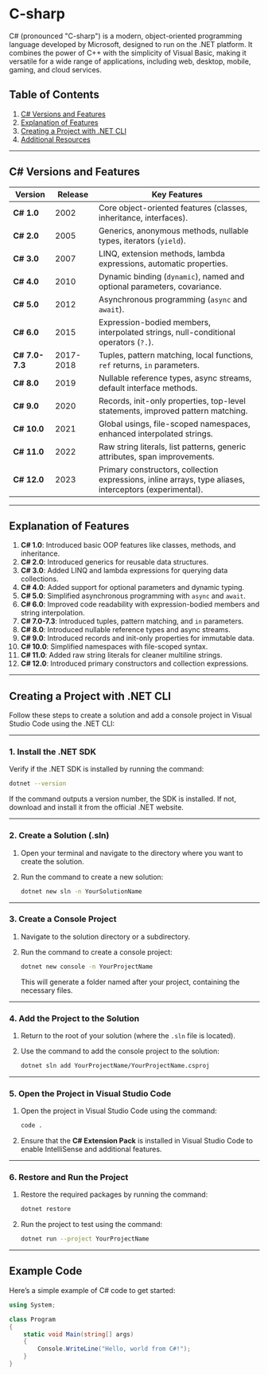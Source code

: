# C-sharp
C# (pronounced "C-sharp") is a modern, object-oriented programming language developed by Microsoft, designed to run on the .NET platform. It combines the power of C++ with the simplicity of Visual Basic, making it versatile for a wide range of applications, including web, desktop, mobile, gaming, and cloud services.

## Table of Contents
1. [C# Versions and Features](#c-versions-and-features)
2. [Explanation of Features](#explanation-of-features)
3. [Creating a Project with .NET CLI](#creating-a-project-with-net-cli)
4. [Additional Resources](#additional-resources)

---

## C# Versions and Features

| **Version** | **Release** | **Key Features** |
| --- | --- | --- |
| **C# 1.0** | 2002 | Core object-oriented features (classes, inheritance, interfaces). |
| **C# 2.0** | 2005 | Generics, anonymous methods, nullable types, iterators (`yield`). |
| **C# 3.0** | 2007 | LINQ, extension methods, lambda expressions, automatic properties. |
| **C# 4.0** | 2010 | Dynamic binding (`dynamic`), named and optional parameters, covariance. |
| **C# 5.0** | 2012 | Asynchronous programming (`async` and `await`). |
| **C# 6.0** | 2015 | Expression-bodied members, interpolated strings, null-conditional operators (`?.`). |
| **C# 7.0-7.3** | 2017-2018 | Tuples, pattern matching, local functions, `ref` returns, `in` parameters. |
| **C# 8.0** | 2019 | Nullable reference types, async streams, default interface methods. |
| **C# 9.0** | 2020 | Records, init-only properties, top-level statements, improved pattern matching. |
| **C# 10.0** | 2021 | Global usings, file-scoped namespaces, enhanced interpolated strings. |
| **C# 11.0** | 2022 | Raw string literals, list patterns, generic attributes, span improvements. |
| **C# 12.0** | 2023 | Primary constructors, collection expressions, inline arrays, type aliases, interceptors (experimental). |

---

## Explanation of Features

1. **C# 1.0**: Introduced basic OOP features like classes, methods, and inheritance.
2. **C# 2.0**: Introduced generics for reusable data structures.
3. **C# 3.0**: Added LINQ and lambda expressions for querying data collections.
4. **C# 4.0**: Added support for optional parameters and dynamic typing.
5. **C# 5.0**: Simplified asynchronous programming with `async` and `await`.
6. **C# 6.0**: Improved code readability with expression-bodied members and string interpolation.
7. **C# 7.0-7.3**: Introduced tuples, pattern matching, and `in` parameters.
8. **C# 8.0**: Introduced nullable reference types and async streams.
9. **C# 9.0**: Introduced records and init-only properties for immutable data.
10. **C# 10.0**: Simplified namespaces with file-scoped syntax.
11. **C# 11.0**: Added raw string literals for cleaner multiline strings.
12. **C# 12.0**: Introduced primary constructors and collection expressions.

---

## Creating a Project with .NET CLI

Follow these steps to create a solution and add a console project in Visual Studio Code using the .NET CLI:

---

### 1. Install the .NET SDK
Verify if the .NET SDK is installed by running the command:

```bash 
dotnet --version
```
If the command outputs a version number, the SDK is installed. If not, download and install it from the official .NET website.

---

### 2. Create a Solution (.sln)
1. Open your terminal and navigate to the directory where you want to create the solution.
2. Run the command to create a new solution:

     ```bash 
     dotnet new sln -n YourSolutionName
     ```

---

### 3. Create a Console Project
1. Navigate to the solution directory or a subdirectory.
2. Run the command to create a console project:

     ```bash 
     dotnet new console -n YourProjectName
     ```

     This will generate a folder named after your project, containing the necessary files.

---

### 4. Add the Project to the Solution
1. Return to the root of your solution (where the `.sln` file is located).
2. Use the command to add the console project to the solution:

     ```bash 
     dotnet sln add YourProjectName/YourProjectName.csproj
     ```

---

### 5. Open the Project in Visual Studio Code
1. Open the project in Visual Studio Code using the command:

     ```bash 
     code .
     ```

2. Ensure that the **C# Extension Pack** is installed in Visual Studio Code to enable IntelliSense and additional features.

---

### 6. Restore and Run the Project
1. Restore the required packages by running the command:

     ```bash 
     dotnet restore
     ```

2. Run the project to test using the command:

     ```bash 
     dotnet run --project YourProjectName
     ```

---

## Example Code
Here’s a simple example of C# code to get started:
```csharp
using System;

class Program
{
    static void Main(string[] args)
    {
        Console.WriteLine("Hello, world from C#!");
    }
}
